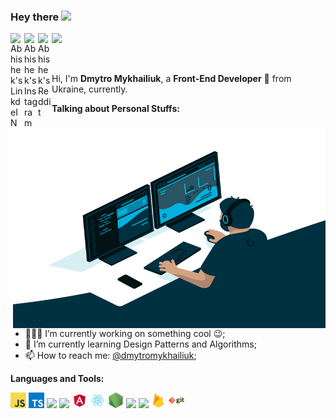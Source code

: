 ### Hey there <img src="https://media.giphy.com/media/hvRJCLFzcasrR4ia7z/giphy.gif" width="25px">
<a href="https://www.linkedin.com/in/dmytro-mykhailiuk-3220921b0/">
  <img align="left" alt="Abhishek's LinkdeIN" width="22px" src="https://cdn.jsdelivr.net/npm/simple-icons@v3/icons/linkedin.svg" />
</a>
<a href="https://www.instagram.com/dmytro_mykhailiuk/">
  <img align="left" alt="Abhishek's Instagram" width="22px" src="https://cdn.jsdelivr.net/npm/simple-icons@v3/icons/instagram.svg" />
</a>
<a href="https://www.facebook.com/dima.mykhayluk.5/">
  <img align="left" alt="Abhishek's Reddit" width="22px" src="https://cdn.jsdelivr.net/npm/simple-icons@3.10.0/icons/facebook.svg" />
</a>

![](https://visitor-badge.glitch.me/badge?page_id=dmytromykhailiuk.dmytromykhailiuk)

<br />

Hi, I'm <b>Dmytro Mykhailiuk</b>, a <b>Front-End Developer</b> 🚀 from Ukraine, currently.

<img align="right" alt="GIF" src="https://github.com/dmytromykhailiuk/dmytromykhailiuk/blob/master/code.gif?raw=true" width="500" height="320" />

**Talking about Personal Stuffs:**

- 👨🏽‍💻 I’m currently working on something cool :wink:;
- 🌱 I’m currently learning Design Patterns and Algorithms; 
- 📫 How to reach me: [@dmytromykhailiuk](https://www.linkedin.com/in/dmytro-mykhailiuk-3220921b0/);

**Languages and Tools:**  

<code><img height="25" src="https://raw.githubusercontent.com/github/explore/80688e429a7d4ef2fca1e82350fe8e3517d3494d/topics/javascript/javascript.png"></code>
<code><img height="25" src="https://raw.githubusercontent.com/github/explore/80688e429a7d4ef2fca1e82350fe8e3517d3494d/topics/typescript/typescript.png"></code>
<code><img height="25" src="https://cdn.worldvectorlogo.com/logos/rxjs-1.svg"></code>
<code><img height="25" src="https://user-images.githubusercontent.com/7826229/28226848-9903db36-68a5-11e7-9056-f37d8a77067e.png"></code>
<code><img height="25" src="https://raw.githubusercontent.com/github/explore/80688e429a7d4ef2fca1e82350fe8e3517d3494d/topics/angular/angular.png"></code>
<code><img height="25" src="https://raw.githubusercontent.com/github/explore/80688e429a7d4ef2fca1e82350fe8e3517d3494d/topics/react/react.png"></code>
<code><img height="25" src="https://raw.githubusercontent.com/github/explore/80688e429a7d4ef2fca1e82350fe8e3517d3494d/topics/nodejs/nodejs.png"></code>
<code><img height="25" src="https://upload.wikimedia.org/wikipedia/commons/thumb/9/9a/Visual_Studio_Code_1.35_icon.svg/1024px-Visual_Studio_Code_1.35_icon.svg.png"></code>
<code><img height="25" src="https://cdn.iconscout.com/icon/free/png-64/mongodb-226029.png"></code>
<code><img height="25" src="https://raw.githubusercontent.com/github/explore/80688e429a7d4ef2fca1e82350fe8e3517d3494d/topics/firebase/firebase.png"></code>
<code><img height="25" src="https://raw.githubusercontent.com/github/explore/80688e429a7d4ef2fca1e82350fe8e3517d3494d/topics/git/git.png"></code>


